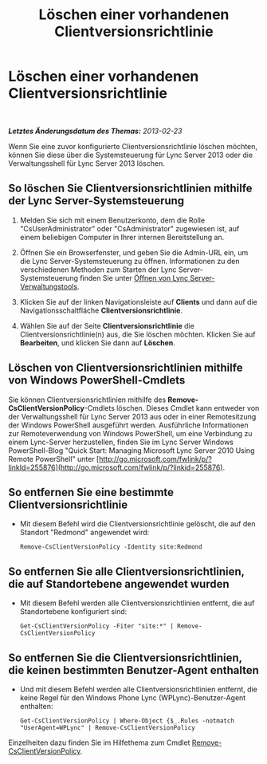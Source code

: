 ﻿---
title: Löschen einer vorhandenen Clientversionsrichtlinie
TOCTitle: Löschen einer vorhandenen Clientversionsrichtlinie
ms:assetid: b88aaa25-97ff-4eb6-bd34-b97332cd6890
ms:mtpsurl: https://technet.microsoft.com/de-de/library/JJ923064(v=OCS.15)
ms:contentKeyID: 52056420
ms.date: 05/19/2016
mtps_version: v=OCS.15
ms.translationtype: HT
---

# Löschen einer vorhandenen Clientversionsrichtlinie

 

_**Letztes Änderungsdatum des Themas:** 2013-02-23_

Wenn Sie eine zuvor konfigurierte Clientversionsrichtlinie löschen möchten, können Sie diese über die Systemsteuerung für Lync Server 2013 oder die Verwaltungsshell für Lync Server 2013 löschen.

## So löschen Sie Clientversionsrichtlinien mithilfe der Lync Server-Systemsteuerung

1.  Melden Sie sich mit einem Benutzerkonto, dem die Rolle "CsUserAdministrator" oder "CsAdministrator" zugewiesen ist, auf einem beliebigen Computer in Ihrer internen Bereitstellung an.

2.  Öffnen Sie ein Browserfenster, und geben Sie die Admin-URL ein, um die Lync Server-Systemsteuerung zu öffnen. Informationen zu den verschiedenen Methoden zum Starten der Lync Server-Systemsteuerung finden Sie unter [Öffnen von Lync Server-Verwaltungstools](lync-server-2013-open-lync-server-administrative-tools.md).

3.  Klicken Sie auf der linken Navigationsleiste auf **Clients** und dann auf die Navigationsschaltfläche **Clientversionsrichtlinie**.

4.  Wählen Sie auf der Seite **Clientversionsrichtlinie** die Clientversionsrichtlinie(n) aus, die Sie löschen möchten. Klicken Sie auf **Bearbeiten**, und klicken Sie dann auf **Löschen**.

## Löschen von Clientversionsrichtlinien mithilfe von Windows PowerShell-Cmdlets

Sie können Clientversionsrichtlinien mithilfe des **Remove-CsClientVersionPolicy**-Cmdlets löschen. Dieses Cmdlet kann entweder von der Verwaltungsshell für Lync Server 2013 aus oder in einer Remotesitzung der Windows PowerShell ausgeführt werden. Ausführliche Informationen zur Remoteverwendung von Windows PowerShell, um eine Verbindung zu einem Lync-Server herzustellen, finden Sie im Lync Server Windows PowerShell-Blog "Quick Start: Managing Microsoft Lync Server 2010 Using Remote PowerShell" unter [http://go.microsoft.com/fwlink/p/?linkId=255876](http://go.microsoft.com/fwlink/p/?linkid=255876).

## So entfernen Sie eine bestimmte Clientversionsrichtlinie

  - Mit diesem Befehl wird die Clientversionsrichtlinie gelöscht, die auf den Standort "Redmond" angewendet wird:
    
        Remove-CsClientVersionPolicy -Identity site:Redmond

## So entfernen Sie alle Clientversionsrichtlinien, die auf Standortebene angewendet wurden

  - Mit diesem Befehl werden alle Clientversionsrichtlinien entfernt, die auf Standortebene konfiguriert sind:
    
        Get-CsClientVersionPolicy -Fiter "site:*" | Remove-CsClientVersionPolicy

## So entfernen Sie die Clientversionsrichtlinien, die keinen bestimmten Benutzer-Agent enthalten

  - Und mit diesem Befehl werden alle Clientversionsrichtlinien entfernt, die keine Regel für den Windows Phone Lync (WPLync)-Benutzer-Agent enthalten:
    
        Get-CsClientVersionPolicy | Where-Object {$_.Rules -notmatch "UserAgent=WPLync" | Remove-CsClientVersionPolicy

Einzelheiten dazu finden Sie im Hilfethema zum Cmdlet [Remove-CsClientVersionPolicy](https://docs.microsoft.com/en-us/powershell/module/skype/Remove-CsClientVersionPolicy).

